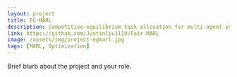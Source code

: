 ```yaml
---
layout: project
title: EG-MARL
description: Competitive-equilibrium task allocation for multi-agent systems.
link: https://github.com/Justinliu1119/Fair-MARL
image: /assets/img/project-egmarl.jpg
tags: [MARL, Optimization]
---
```

Brief blurb about the project and your role.

